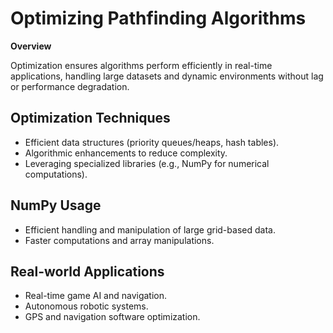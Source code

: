 # Optimizing Pathfinding Algorithms

**Overview**

Optimization ensures algorithms perform efficiently in real-time applications, handling large datasets and dynamic environments without lag or performance degradation.

## Optimization Techniques
- Efficient data structures (priority queues/heaps, hash tables).
- Algorithmic enhancements to reduce complexity.
- Leveraging specialized libraries (e.g., NumPy for numerical computations).

## NumPy Usage
- Efficient handling and manipulation of large grid-based data.
- Faster computations and array manipulations.

## Real-world Applications
- Real-time game AI and navigation.
- Autonomous robotic systems.
- GPS and navigation software optimization.

